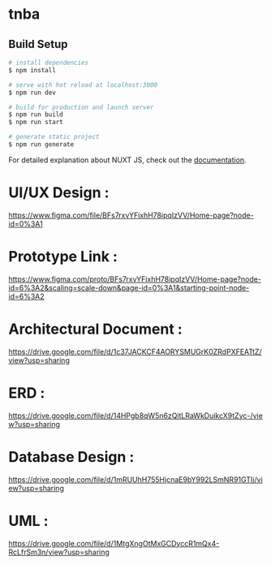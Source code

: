 # tnba

## Build Setup

```bash
# install dependencies
$ npm install

# serve with hot reload at localhost:3000
$ npm run dev

# build for production and launch server
$ npm run build
$ npm run start

# generate static project
$ npm run generate
```

For detailed explanation about NUXT JS, check out the [documentation](https://nuxtjs.org).

# UI/UX Design :
https://www.figma.com/file/BFs7rxvYFixhH78ipqIzVV/Home-page?node-id=0%3A1
# Prototype Link : 
https://www.figma.com/proto/BFs7rxvYFixhH78ipqIzVV/Home-page?node-id=6%3A2&scaling=scale-down&page-id=0%3A1&starting-point-node-id=6%3A2

# Architectural Document : 
https://drive.google.com/file/d/1c37JACKCF4AORYSMUGrK0ZRdPXFEATtZ/view?usp=sharing
# ERD : 
https://drive.google.com/file/d/14HPgb8qW5n6zQitLRaWkDuikcX9tZyc-/view?usp=sharing
# Database Design : 
https://drive.google.com/file/d/1mRUUhH755HjcnaE9bY992LSmNR91GTIj/view?usp=sharing
# UML : 
https://drive.google.com/file/d/1MtgXngOtMxGCDyccR1mQx4-RcLfrSm3n/view?usp=sharing

